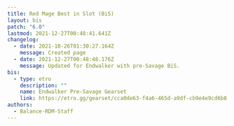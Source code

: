 ```yaml
---
title: Red Mage Best in Slot (BiS)
layout: bis
patch: "6.0"
lastmod: 2021-12-27T00:48:41.641Z
changelog:
  - date: 2021-10-26T01:30:27.164Z
    message: Created page
  - date: 2021-12-27T00:48:48.176Z
    message: Updated for Endwalker with pre-Savage BiS.
bis:
  - type: etro
    description: ""
    name: Endwalker Pre-Savage Gearset
    link: https://etro.gg/gearset/cca0de63-f4a6-465d-a9df-cb9e4e9cd6b8
authors:
  - Balance-RDM-Staff
---
```

